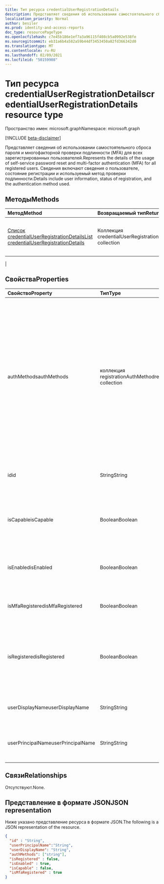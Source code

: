 ```yaml
---
title: Тип ресурса credentialUserRegistrationDetails
description: Представляет сведения об использовании самостоятельного сброса паролей и многофакторной проверки подлинности (MFA) для всех зарегистрированных пользователей.
localization_priority: Normal
author: besiler
ms.prod: identity-and-access-reports
doc_type: resourcePageType
ms.openlocfilehash: c7e45b186e1ef7a3a96115f408cb5a0992e538fe
ms.sourcegitcommit: eb31a6b4a582a59b44df3453450a82fd366342d0
ms.translationtype: MT
ms.contentlocale: ru-RU
ms.lasthandoff: 02/09/2021
ms.locfileid: "50159908"
---
```

# <a name="credentialuserregistrationdetails-resource-type"></a><span data-ttu-id="19f84-103">Тип ресурса credentialUserRegistrationDetails</span><span class="sxs-lookup"><span data-stu-id="19f84-103">credentialUserRegistrationDetails resource type</span></span>

<span data-ttu-id="19f84-104">Пространство имен: microsoft.graph</span><span class="sxs-lookup"><span data-stu-id="19f84-104">Namespace: microsoft.graph</span></span>

[!INCLUDE [beta-disclaimer](../../includes/beta-disclaimer.md)]

<span data-ttu-id="19f84-105">Представляет сведения об использовании самостоятельного сброса пароля и многофакторной проверки подлинности (MFA) для всех зарегистрированных пользователей.</span><span class="sxs-lookup"><span data-stu-id="19f84-105">Represents the details of the usage of self-service password reset and multi-factor authentication (MFA) for all registered users.</span></span> <span data-ttu-id="19f84-106">Сведения включают сведения о пользователе, состояние регистрации и используемый метод проверки подлинности.</span><span class="sxs-lookup"><span data-stu-id="19f84-106">Details include user information, status of registration, and the authentication method used.</span></span>

## <a name="methods"></a><span data-ttu-id="19f84-107">Методы</span><span class="sxs-lookup"><span data-stu-id="19f84-107">Methods</span></span>

| <span data-ttu-id="19f84-108">Метод</span><span class="sxs-lookup"><span data-stu-id="19f84-108">Method</span></span>       | <span data-ttu-id="19f84-109">Возвращаемый тип</span><span class="sxs-lookup"><span data-stu-id="19f84-109">Return Type</span></span> | <span data-ttu-id="19f84-110">Описание</span><span class="sxs-lookup"><span data-stu-id="19f84-110">Description</span></span> |
|:-------------|:------------|:------------|
| [<span data-ttu-id="19f84-111">Список credentialUserRegistrationDetails</span><span class="sxs-lookup"><span data-stu-id="19f84-111">List credentialUserRegistrationDetails</span></span>](../api/reportroot-list-credentialuserregistrationdetails.md) | <span data-ttu-id="19f84-112">Коллекция credentialUserRegistrationDetails</span><span class="sxs-lookup"><span data-stu-id="19f84-112">credentialUserRegistrationDetails collection</span></span> | <span data-ttu-id="19f84-113">Получите список объектов [credentialUserRegistrationDetails](../resources/credentialuserregistrationdetails.md) для данного клиента.</span><span class="sxs-lookup"><span data-stu-id="19f84-113">Get a list of [credentialUserRegistrationDetails](../resources/credentialuserregistrationdetails.md) objects for a given tenant.</span></span>
 |

## <a name="properties"></a><span data-ttu-id="19f84-114">Свойства</span><span class="sxs-lookup"><span data-stu-id="19f84-114">Properties</span></span>

| <span data-ttu-id="19f84-115">Свойство</span><span class="sxs-lookup"><span data-stu-id="19f84-115">Property</span></span>     | <span data-ttu-id="19f84-116">Тип</span><span class="sxs-lookup"><span data-stu-id="19f84-116">Type</span></span>        | <span data-ttu-id="19f84-117">Описание</span><span class="sxs-lookup"><span data-stu-id="19f84-117">Description</span></span> |
|:-------------|:------------|:------------|
| <span data-ttu-id="19f84-118">authMethods</span><span class="sxs-lookup"><span data-stu-id="19f84-118">authMethods</span></span> | <span data-ttu-id="19f84-119">коллекция registrationAuthMethod</span><span class="sxs-lookup"><span data-stu-id="19f84-119">registrationAuthMethod collection</span></span> | <span data-ttu-id="19f84-120">Представляет метод проверки подлинности, зарегистрированный пользователем.</span><span class="sxs-lookup"><span data-stu-id="19f84-120">Represents the authentication method that the user has registered.</span></span> <span data-ttu-id="19f84-121">Возможные значения: , , , (используется только для самостоятельного сброса `email` `mobilePhone` `officePhone` `securityQuestion` пароля), `appNotification` , и `appCode` `alternateMobilePhone` (поддерживается только при регистрации).</span><span class="sxs-lookup"><span data-stu-id="19f84-121">Possible values are: `email`, `mobilePhone`, `officePhone`, `securityQuestion` (only used for self-service password reset), `appNotification`, `appCode`, and `alternateMobilePhone` (supported only in registration).</span></span> |
| <span data-ttu-id="19f84-122">id</span><span class="sxs-lookup"><span data-stu-id="19f84-122">id</span></span> | <span data-ttu-id="19f84-123">String</span><span class="sxs-lookup"><span data-stu-id="19f84-123">String</span></span> | <span data-ttu-id="19f84-124">Уникальный идентификатор действия.</span><span class="sxs-lookup"><span data-stu-id="19f84-124">The unique identifier for the activity.</span></span> <span data-ttu-id="19f84-125">Только для чтения.</span><span class="sxs-lookup"><span data-stu-id="19f84-125">Read-only.</span></span>|
| <span data-ttu-id="19f84-126">isCapable</span><span class="sxs-lookup"><span data-stu-id="19f84-126">isCapable</span></span> | <span data-ttu-id="19f84-127">Boolean</span><span class="sxs-lookup"><span data-stu-id="19f84-127">Boolean</span></span> | <span data-ttu-id="19f84-128">Указывает, готов ли пользователь к самостоятельному сбросу пароля или MFA.</span><span class="sxs-lookup"><span data-stu-id="19f84-128">Indicates whether the user is ready to perform self-service password reset or MFA.</span></span> |
| <span data-ttu-id="19f84-129">isEnabled</span><span class="sxs-lookup"><span data-stu-id="19f84-129">isEnabled</span></span> | <span data-ttu-id="19f84-130">Boolean</span><span class="sxs-lookup"><span data-stu-id="19f84-130">Boolean</span></span> | <span data-ttu-id="19f84-131">Не сообщает, включен ли для пользователя самостоятельный сброс пароля.</span><span class="sxs-lookup"><span data-stu-id="19f84-131">Indiciates whether the user enabled to perform self-service password reset.</span></span> |
| <span data-ttu-id="19f84-132">isMfaRegistered</span><span class="sxs-lookup"><span data-stu-id="19f84-132">isMfaRegistered</span></span> | <span data-ttu-id="19f84-133">Boolean</span><span class="sxs-lookup"><span data-stu-id="19f84-133">Boolean</span></span> | <span data-ttu-id="19f84-134">Не сообщает, зарегистрирован ли пользователь для MFA.</span><span class="sxs-lookup"><span data-stu-id="19f84-134">Indiciates whether the user is registered for MFA.</span></span> |
| <span data-ttu-id="19f84-135">isRegistered</span><span class="sxs-lookup"><span data-stu-id="19f84-135">isRegistered</span></span> | <span data-ttu-id="19f84-136">Boolean</span><span class="sxs-lookup"><span data-stu-id="19f84-136">Boolean</span></span> | <span data-ttu-id="19f84-137">Указывает, зарегистрирован ли пользователь какие-либо методы проверки подлинности для самостоятельного сброса пароля.</span><span class="sxs-lookup"><span data-stu-id="19f84-137">Indicates whether the user has registered any authentication methods for self-service password reset.</span></span> |
| <span data-ttu-id="19f84-138">userDisplayName</span><span class="sxs-lookup"><span data-stu-id="19f84-138">userDisplayName</span></span> | <span data-ttu-id="19f84-139">String</span><span class="sxs-lookup"><span data-stu-id="19f84-139">String</span></span> | <span data-ttu-id="19f84-140">Предоставляет имя соответствующего пользователя.</span><span class="sxs-lookup"><span data-stu-id="19f84-140">Provides the user name of the corresponding user.</span></span> |
| <span data-ttu-id="19f84-141">userPrincipalName</span><span class="sxs-lookup"><span data-stu-id="19f84-141">userPrincipalName</span></span> | <span data-ttu-id="19f84-142">String</span><span class="sxs-lookup"><span data-stu-id="19f84-142">String</span></span> | <span data-ttu-id="19f84-143">Предоставляет имя основного пользователя соответствующего пользователя.</span><span class="sxs-lookup"><span data-stu-id="19f84-143">Provides the user principal name of the corresponding user.</span></span> |

## <a name="relationships"></a><span data-ttu-id="19f84-144">Связи</span><span class="sxs-lookup"><span data-stu-id="19f84-144">Relationships</span></span>

<span data-ttu-id="19f84-145">Отсутствуют.</span><span class="sxs-lookup"><span data-stu-id="19f84-145">None.</span></span>

## <a name="json-representation"></a><span data-ttu-id="19f84-146">Представление в формате JSON</span><span class="sxs-lookup"><span data-stu-id="19f84-146">JSON representation</span></span>

<span data-ttu-id="19f84-147">Ниже указано представление ресурса в формате JSON.</span><span class="sxs-lookup"><span data-stu-id="19f84-147">The following is a JSON representation of the resource.</span></span>

<!-- {
  "blockType": "resource",
  "optionalProperties": [

  ],
  "@odata.type": "microsoft.graph.credentialUserRegistrationDetails",
  "keyProperty": "id"
}-->

```json
{
  "id" : "String",
  "userPrincipalName":"String",
  "userDisplayName": "String",
  "authMethods": ["string"],
  "isRegistered" : false,
  "isEnabled" : true,
  "isCapable" : false,
  "isMfaRegistered" : true
}
```

<!-- uuid: 16cd6b66-4b1a-43a1-adaf-3a886856ed98
2019-02-04 14:57:30 UTC -->
<!-- {
  "type": "#page.annotation",
  "description": "credentialUserRegistrationDetails resource",
  "keywords": "",
  "section": "documentation",
  "tocPath": ""
}-->


